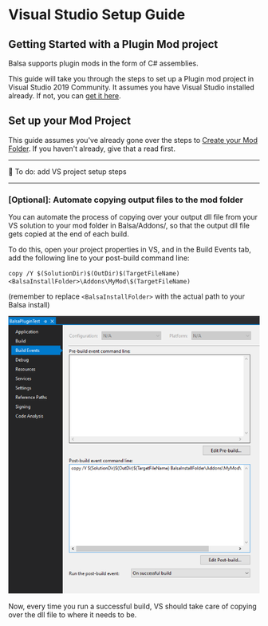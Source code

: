 # Visual Studio Setup Guide

## Getting Started with a Plugin Mod project
Balsa supports plugin mods in the form of C# assemblies. 

This guide will take you through the steps to set up a Plugin mod project in Visual Studio 2019 Community.
It assumes you have Visual Studio installed already. If not, you can [get it here](https://visualstudio.microsoft.com/vs/community/).


## Set up your Mod Project 
This guide assumes you've already gone over the steps to [Create your Mod Folder](gettingstarted.md). If you haven't already, give that a read first.

--------

:construction: To do: add VS project setup steps

----------

### [Optional]: Automate copying output files to the mod folder
You can automate the process of copying over your output dll file from your VS solution to your mod folder in Balsa/Addons/, so that the output dll file gets copied at the end of each build.

To do this, open your project properties in VS, and in the Build Events tab, add the following line to your post-build command line:

```
copy /Y $(SolutionDir)$(OutDir)$(TargetFileName) <BalsaInstallFolder>\Addons\MyMod\$(TargetFileName)
```  
(remember to replace `<BalsaInstallFolder>` with the actual path to your Balsa install)

![](img/vsaddonautomateoutputcopy.png)

Now, every time you run a successful build, VS should take care of copying over the dll file to where it needs to be.
